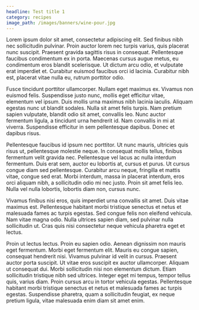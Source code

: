 ```yaml
--- 
headline: Test title 1
category: recipes
image_path: /images/banners/wine-pour.jpg
---
```


Lorem ipsum dolor sit amet, consectetur adipiscing elit. Sed finibus nibh nec sollicitudin pulvinar. Proin auctor lorem nec turpis varius, quis placerat nunc suscipit. Praesent gravida sagittis risus in consequat. Pellentesque faucibus condimentum ex in porta. Maecenas cursus augue metus, eu condimentum eros blandit scelerisque. Ut dictum arcu odio, et vulputate erat imperdiet et. Curabitur euismod faucibus orci id lacinia. Curabitur nibh est, placerat vitae nulla eu, rutrum porttitor odio.

Fusce tincidunt porttitor ullamcorper. Nullam eget maximus ex. Vivamus non euismod felis. Suspendisse justo nunc, mollis eget efficitur vitae, elementum vel ipsum. Duis mollis urna maximus nibh lacinia iaculis. Aliquam egestas nunc ut blandit sodales. Nulla sit amet felis turpis. Nam pretium sapien vulputate, blandit odio sit amet, convallis leo. Nunc auctor fermentum ligula, a tincidunt urna hendrerit id. Nam convallis in mi at viverra. Suspendisse efficitur in sem pellentesque dapibus. Donec et dapibus risus.

Pellentesque faucibus id ipsum nec porttitor. Ut nunc mauris, ultricies quis risus ut, pellentesque molestie neque. In consequat mollis tellus, finibus fermentum velit gravida nec. Pellentesque vel lacus ac nulla interdum fermentum. Duis erat sem, auctor eu lobortis at, cursus et purus. Ut cursus congue diam sed pellentesque. Curabitur arcu neque, fringilla et mattis vitae, congue sed erat. Morbi interdum, massa in placerat interdum, eros orci aliquam nibh, a sollicitudin odio mi nec justo. Proin sit amet felis leo. Nulla vel nulla lobortis, lobortis diam non, cursus nunc.

Vivamus finibus nisi eros, quis imperdiet urna convallis sit amet. Duis vitae maximus est. Pellentesque habitant morbi tristique senectus et netus et malesuada fames ac turpis egestas. Sed congue felis non eleifend vehicula. Nam vitae magna odio. Nulla ultrices sapien diam, sed pulvinar nulla sollicitudin ut. Cras quis nisi consectetur neque vehicula pharetra eget et lectus.

Proin ut lectus lectus. Proin eu sapien odio. Aenean dignissim non mauris eget fermentum. Morbi eget fermentum elit. Mauris eu congue sapien, consequat hendrerit nisi. Vivamus pulvinar id velit in cursus. Praesent auctor porta suscipit. Ut vitae eros suscipit ex auctor ullamcorper. Aliquam ut consequat dui. Morbi sollicitudin nisi non elementum dictum. Etiam sollicitudin tristique nibh sed ultrices. Integer eget mi tempus, tempor tellus quis, varius diam. Proin cursus arcu in tortor vehicula egestas. Pellentesque habitant morbi tristique senectus et netus et malesuada fames ac turpis egestas. Suspendisse pharetra, quam a sollicitudin feugiat, ex neque pretium ligula, vitae malesuada enim diam sit amet enim.